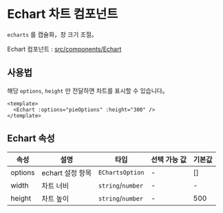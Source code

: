 # Echart 차트 컴포넌트

`echarts` 를 캡슐화，창 크기 조절。

Echart 컴포넌트 :  [src/components/Echart](https://github.com/web2-solution/web2-vue-framework/tree/demo/src/components/Echart)

## 사용법

해당 `options`, `height` 만 전달하면 차트를 표시할 수 있습니다。

```vue
<template>
  <Echart :options="pieOptions" :height="300" />
</template>
```

## Echart 속성
<!-- [자세히 보기](https://echarts.apache.org/zh/option.html#title) -->
| 속성 | 설명 | 타입 | 선택 가능 값 | 기본값 |
| ---- | ---- | ---- | ---- | ---- |
| options | echart 설정 항목 | `EChartsOption` | - | [] |
| width | 차트 너비 | `string`/`number` | - | - |
| height | 차트 높이 | `string`/`number` | - | 500 |
